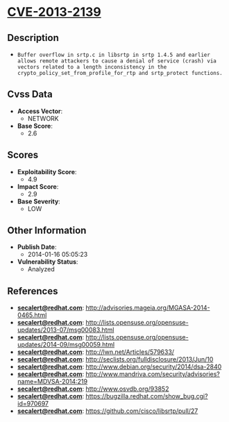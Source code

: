 
# [CVE-2013-2139](http://advisories.mageia.org/MGASA-2014-0465.html)

## Description

- `Buffer overflow in srtp.c in libsrtp in srtp 1.4.5 and earlier allows remote attackers to cause a denial of service (crash) via vectors related to a length inconsistency in the crypto_policy_set_from_profile_for_rtp and srtp_protect functions.`

## Cvss Data

- **Access Vector**:
  - NETWORK
- **Base Score**:
  - 2.6

## Scores

- **Exploitability Score**:
  - 4.9
- **Impact Score**:
  - 2.9
- **Base Severity**:
  - LOW

## Other Information

- **Publish Date**:
  - 2014-01-16 05:05:23
- **Vulnerability Status**:
  - Analyzed

## References

- **secalert@redhat.com**: http://advisories.mageia.org/MGASA-2014-0465.html
- **secalert@redhat.com**: http://lists.opensuse.org/opensuse-updates/2013-07/msg00083.html
- **secalert@redhat.com**: http://lists.opensuse.org/opensuse-updates/2014-09/msg00059.html
- **secalert@redhat.com**: http://lwn.net/Articles/579633/
- **secalert@redhat.com**: http://seclists.org/fulldisclosure/2013/Jun/10
- **secalert@redhat.com**: http://www.debian.org/security/2014/dsa-2840
- **secalert@redhat.com**: http://www.mandriva.com/security/advisories?name=MDVSA-2014:219
- **secalert@redhat.com**: http://www.osvdb.org/93852
- **secalert@redhat.com**: https://bugzilla.redhat.com/show_bug.cgi?id=970697
- **secalert@redhat.com**: https://github.com/cisco/libsrtp/pull/27
